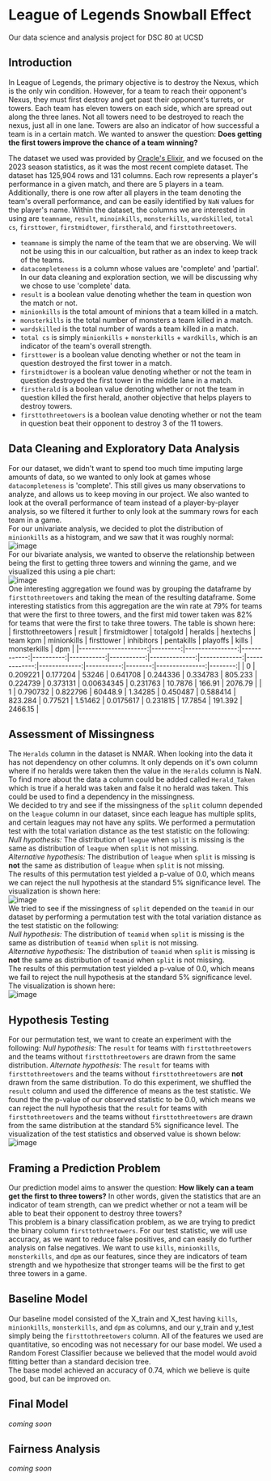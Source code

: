 # League of Legends Snowball Effect
Our data science and analysis project for DSC 80 at UCSD  

## Introduction  
In League of Legends, the primary objective is to destroy the Nexus, which is the only win condition. However, for a team to reach their opponent's Nexus, they must first destroy and get past their opponent's turrets, or towers. Each team has eleven towers on each side, which are spread out along the three lanes. Not all towers need to be destroyed to reach the nexus, just all in one lane. Towers are also an indicator of how successful a team is in a certain match. We wanted to answer the question: **Does getting the first towers improve the chance of a team winning?**  

The dataset we used was provided by [Oracle's Elixir](https://oracleselixir.com/tools/downloads), and we focused on the 2023 season statistics, as it was the most recent complete dataset. The dataset has 125,904 rows and 131 columns. Each row represents a player's performance in a given match, and there are 5 players in a team. Additionally, there is one row after all players in the team denoting the team's overall performance, and can be easily identified by `NaN`  values for the player's name. Within the dataset, the columns we are interested in using are `teamname`, `result`, `minoinkills`, `monsterkills`, `wardskilled`, `total cs`, `firsttower`,  `firstmidtower`, `firstherald`, and `firsttothreetowers`.  

* `teamname` is simply the name of the team that we are observing. We will not be using this in our calcualtion, but rather as an index to keep track of the teams.
* `datacompleteness` is a column whose values are 'complete' and 'partial'. In our data cleaning and exploration section, we will be discussing why we chose to use 'complete' data.
* `result` is a boolean value denoting whether the team in question won the match or not.
* `minionkills` is the total amount of minions that a team killed in a match.
* `monsterkills` is the total number of monsters a team killed in a match.
* `wardskilled` is the total number of wards a team killed in a match.
* `total cs` is simply `minionkills` + `monsterkills` + `wardkills`, which is an indicator of the team's overall strength.
* `firsttower` is a boolean value denoting whether or not the team in question destroyed the first tower in a match.
* `firstmidtower` is a boolean value denoting whether or not the team in question destroyed the first tower in the middle lane in a match.
* `firstherald` is a boolean value denoting whether or not the team in question killed the first herald, another objective that helps players to destroy towers.
* `firsttothreetowers` is a boolean value denoting whether or not the team in question beat their opponent to destroy 3 of the 11 towers.

## Data Cleaning and Exploratory Data Analysis  
For our dataset, we didn't want to spend too much time imputing large amounts of data, so we wanted to only look at games whose `datacompleteness` is 'complete'. This still gives us many observations to analyze, and allows us to keep moving in our project. We also wanted to look at the overall performance of team instead of a player-by-player analysis, so we filtered it further to only look at the summary rows for each team in a game.  
For our univariate analysis, we decided to plot the distribution of `minionkills` as a histogram, and we saw that it was roughly normal:  
![image](https://github.com/chriss-mo/League23/assets/156863651/c62e08ad-a4d2-4ea5-9e59-82509de6d8ec)  
For our bivariate analysis, we wanted to observe the relationship between being the first to getting three towers and winning the game, and we visualized this using a pie chart:  
![image](https://github.com/chriss-mo/League23/assets/156863651/c3b74e95-7264-440e-b1c0-f571b97e482a)  
One interesting aggregation we found was by grouping the dataframe by `firsttothreetowers` and taking the mean of the resulting dataframe. Some interesting statistics from this aggregation are the win rate at 79% for teams that were the first to three towers, and the first mid tower taken was 82% for teams that were the first to take three towers. The table is shown here:  
|   firsttothreetowers |   result |   firstmidtower |   totalgold |   heralds |   hextechs |   team kpm |   minionkills |   firsttower |   inhibitors |   pentakills |   playoffs |   kills |   monsterkills |     dpm |
|---------------------:|---------:|----------------:|------------:|----------:|-----------:|-----------:|--------------:|-------------:|-------------:|-------------:|-----------:|--------:|---------------:|--------:|
|                    0 | 0.209221 |        0.177204 |     53246   |  0.641708 |   0.244336 |   0.334783 |       805.233 |     0.224739 |     0.373131 |   0.00634345 |   0.231763 | 10.7876 |        166.91  | 2076.79 |
|                    1 | 0.790732 |        0.822796 |     60448.9 |  1.34285  |   0.450487 |   0.588414 |       823.284 |     0.77521  |     1.51462  |   0.0175617  |   0.231815 | 17.7854 |        191.392 | 2466.15 |  


## Assessment of Missingness  
The `Heralds` column in the dataset is NMAR. When looking into the data it has not dependency on other columns. It only depends on it's own column where if no heralds were taken then the value in the `Heralds` column is NaN. To find more about the data a column could be added called `Herald_Taken` which is true if a herald was taken and false it no herald was taken. This could be used to find a dependency in the missingness.  
We decided to try and see if the missingness of the `split` column depended on the `league` column in our dataset, since each league has multiple splits, and certain leagues may not have any splits. We performed a permutation test with the total variation distance as the test statistic on the following:  
*Null hypothesis:* The distribution of `league` when `split` is missing is the same as distribution of `league` when `split` is not missing.  
*Alternative hypothesis:* The distribution of `league` when `split` is missing is **not** the same as distribution of `league` when `split` is not missing.  
The results of this permutation test yielded a p-value of 0.0, which means we can reject the null hypothesis at the standard 5% significance level. The visualization is shown here:  
![image](https://github.com/chriss-mo/League23/assets/156863651/9692c6e9-fcdf-48a1-869a-fa853d4a48cc)  
We tried to see if the missingness of `split` depended on the `teamid` in our dataset by performing a permutation test with the total variation distance as the test statistic on the following:  
*Null hypothesis:* The distribution of `teamid` when `split` is missing is the same as distribution of `teamid` when `split` is not missing.  
*Alternative hypothesis:* The distribution of `teamid` when `split` is missing is **not** the same as distribution of `teamid` when `split` is not missing.  
The results of this permutation test yielded a p-value of 0.0, which means we fail to reject the null hypothesis at the standard 5% significance level. The visualization is shown here:  
![image](https://github.com/chriss-mo/League23/assets/156863651/df2a3a4a-5f8c-424a-bd09-2c3c33be2e0b)  

## Hypothesis Testing  
For our permutation test, we want to create an experiment with the following:
*Null hypothesis:* The `result` for teams with `firsttothreetowers` and the teams without `firsttothreetowers` are drawn from the same distribution.
*Alternate hypothesis:* The `result` for teams with `firsttothreetowers` and the teams without `firsttothreetowers` are **not** drawn from the same distribution.
To do this experiment, we shuffled the `result` column and used the difference of means as the test statistic. We found the the p-value of our observed statistic to be 0.0, which means we can reject the null hypothesis that the `result` for teams with `firsttothreetowers` and the teams without `firsttothreetowers` are drawn from the same distribution at the standard 5% significance level. The visualization of the test statistics and observed value is shown below:  
![image](https://github.com/chriss-mo/League23/assets/156863651/54a00797-c858-455f-8564-a387208c89cd)  

## Framing a Prediction Problem  
Our prediction model aims to answer the question: **How likely can a team get the first to three towers?** In other words, given the statistics that are an indicator of team strength, can we predict whether or not a team will be able to beat their opponent to destroy three towers?  
This problem is a binary classification problem, as we are trying to predict the binary column `firsttothreetowers`. For our test statistic, we will use accuracy, as we want to reduce false positives, and can easily do further analysis on false negatives. We want to use `kills`, `minionkills`, `monsterkills`, and `dpm` as our features, since they are indicators of team strength and we hypothesize that stronger teams will be the first to get three towers in a game.  

## Baseline Model  
Our baseline model consisted of the X_train and X_test having `kills`, `minionkills`, `monsterkills`, and `dpm` as columns, and our y_train and y_test simply being the `firsttothreetowers` column. All of the features we used are quantitative, so encoding was not necessary for our base model. We used a Random Forest Classifier because we believed that the model would avoid fitting better than a standard decision tree.  
The base model achieved an accuracy of 0.74, which we believe is quite good, but can be improved on.  

## Final Model  
*coming soon*

## Fairness Analysis  
*coming soon*
